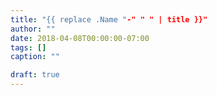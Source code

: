 ```yaml
---
title: "{{ replace .Name "-" " " | title }}"
author: ""
date: 2018-04-08T00:00:00-07:00
tags: []
caption: ""

draft: true
---
```



